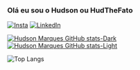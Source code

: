### Olá eu sou o Hudson ou HudTheFato 

[![Insta](https://img.shields.io/badge/Instagram-E4405F?style=for-the-badge&logo=instagram&logoColor=white)](https://www.instagram.com/hudson_marques01/)
[![Linkedln](https://img.shields.io/badge/LinkedIn-0077B5?style=for-the-badge&logo=linkedin&logoColor=white)](https://www.linkedin.com/in/hudson-marques-002014300/)

[![Hudson Marques GitHub stats-Dark](https://github-readme-stats.vercel.app/api?username=HudTheFato&show_icons=true&theme=dark#gh-dark-mode-only)](https://github.com/HudTheFato/github-readme-stats#gh-dark-mode-only)
[![Hudson Marques GitHub stats-Light](https://github-readme-stats.vercel.app/api?username=HudTheFato&show_icons=true&theme=default#gh-light-mode-only)](https://github.com/HudTheFato/github-readme-stats#gh-light-mode-only)

![Top Langs](https://github-readme-stats.vercel.app/api/top-langs/?username=HudTheFato&hide_progress=true)
